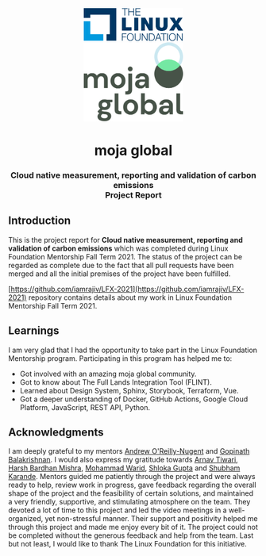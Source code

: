 <div align="center">
<img src="assets/lfx-2021-1.svg" height= "auto" width="200" />
<br />
<img src="assets/lfx-2021-2.webp" height= "auto" width="200" />
<br />
<h1>moja global</h1>
<h3>
Cloud native measurement, reporting and validation of carbon emissions
<br />
Project Report
</h3>
</div>

## Introduction

This is the project report for **Cloud native measurement, reporting and validation of carbon emissions** which was completed during Linux Foundation Mentorship Fall Term 2021. The status of the project can be regarded as complete due to the fact that all pull requests have been merged and all the initial premises of the project have been fulfilled.

[https://github.com/iamrajiv/LFX-2021](https://github.com/iamrajiv/LFX-2021) repository contains details about my work in Linux Foundation Mentorship Fall Term 2021.

## Learnings

I am very glad that I had the opportunity to take part in the Linux Foundation Mentorship program. Participating in this program has helped me to:

- Got involved with an amazing moja global community.
- Got to know about The Full Lands Integration Tool (FLINT).
- Learned about Design System, Sphinx, Storybook, Terraform, Vue.
- Got a deeper understanding of Docker, GitHub Actions, Google Cloud Platform, JavaScript, REST API, Python.

## Acknowledgments

I am deeply grateful to my mentors [Andrew O'Reilly-Nugent](https://github.com/aornugent) and [Gopinath Balakrishnan](https://www.linkedin.com/in/bgopi). I would also express my gratitude towards [Arnav Tiwari](https://github.com/arnav-t), [Harsh Bardhan Mishra](https://github.com/HarshCasper), [Mohammad Warid](https://github.com/waridrox), [Shloka Gupta](https://github.com/chicken-biryani) and [Shubham Karande](https://github.com/shubhamkarande13). Mentors guided me patiently through the project and were always ready to help, review work in progress, gave feedback regarding the overall shape of the project and the feasibility of certain solutions, and maintained a very friendly, supportive, and stimulating atmosphere on the team. They devoted a lot of time to this project and led the video meetings in a well-organized, yet non-stressful manner. Their support and positivity helped me through this project and made me enjoy every bit of it. The project could not be completed without the generous feedback and help from the team. Last but not least, I would like to thank The Linux Foundation for this initiative.
